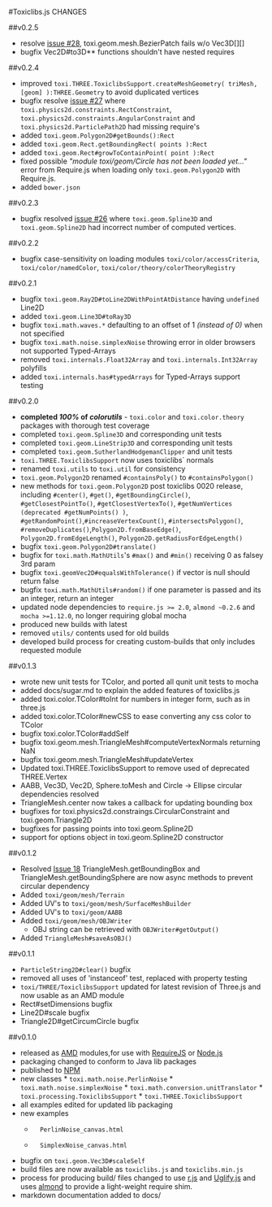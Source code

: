 #Toxiclibs.js CHANGES

##v0.2.5
* resolve [issue #28](https://github.com/hapticdata/toxiclibsjs/issues/28), toxi.geom.mesh.BezierPatch fails w/o Vec3D[][]
* bugfix Vec2D#to3D** functions shouldn't have nested requires

##v0.2.4
*   improved `toxi.THREE.ToxiclibsSupport.createMeshGeometry( triMesh, [geom] ):THREE.Geometry` to avoid duplicated vertices
*   bugfix resolve [issue #27](https://github.com/hapticdata/toxiclibsjs/issues/27) where `toxi.physics2d.constraints.RectConstraint`, `toxi.physics2d.constraints.AngularConstraint` and `toxi.physics2d.ParticlePath2D` had missing require's
*   added `toxi.geom.Polygon2D#getBounds():Rect`
*   added `toxi.geom.Rect.getBoundingRect( points ):Rect`
*   added `toxi.geom.Rect#growToContainPoint( point ):Rect`
*   fixed possible _"module toxi/geom/Circle has not been loaded yet…"_ error from Require.js when loading only `toxi.geom.Polygon2D` with Require.js.
*   added `bower.json`

##v0.2.3
*   bugfix resolved [issue #26](https://github.com/hapticdata/toxiclibsjs/issues/26) where `toxi.geom.Spline3D` and `toxi.geom.Spline2D` had incorrect number of computed vertices.

##v0.2.2
*   bugfix case-sensitivity on loading modules `toxi/color/accessCriteria`, `toxi/color/namedColor`, `toxi/color/theory/colorTheoryRegistry`

##v0.2.1
*   bugfix `toxi.geom.Ray2D#toLine2DWithPointAtDistance` having `undefined` Line2D
*   added `toxi.geom.Line3D#toRay3D`
*   bugfix `toxi.math.waves.*` defaulting to an offset of 1 _(instead of 0)_ when not specified
*   bugfix `toxi.math.noise.simplexNoise` throwing error in older browsers not supported Typed-Arrays
*   removed `toxi.internals.Float32Array` and `toxi.internals.Int32Array` polyfills
*   added `toxi.internals.has#typedArrays` for Typed-Arrays support testing

##v0.2.0
*	**completed _100%_ of _colorutils_** - `toxi.color` and `toxi.color.theory` packages with thorough test coverage
*	completed `toxi.geom.Spline3D` and corresponding unit tests
*	completed `toxi.geom.LineStrip3D` and corresponding unit tests
*	completed `toxi.geom.SutherlandHodgemanClipper` and unit tests
*	`toxi.THREE.ToxiclibsSupport` now uses toxiclibs` normals
*	renamed `toxi.utils` to `toxi.util` for consistency
*	`toxi.geom.Polygon2D` renamed `#containsPoly()` to `#containsPolygon()`
*	new methods for `toxi.geom.Polygon2D` post toxiclibs 0020 release, including  `#center()`, `#get()`, 
`#getBoundingCircle()`, `#getClosestPointTo()`, `#getClosestVertexTo()`, `#getNumVertices (deprecated #getNumPoints() )`,
`#getRandomPoint()`,`#increaseVertexCount()`, `#intersectsPolygon()`, `#removeDuplicates()`,`Polygon2D.fromBaseEdge()`,
`Polygon2D.fromEdgeLength()`, `Polygon2D.getRadiusForEdgeLength()`
*	bugfix `toxi.geom.Polygon2D#translate()`
*	bugfix for `toxi.math.MathUtils`'s `#max()` and `#min()` receiving 0 as falsey 3rd param
*	bugfix `toxi.geomVec2D#equalsWithTolerance()` if vector is null should return false
*	bugfix `toxi.math.MathUtils#random()` if one parameter is passed and its an integer, return an integer
*	updated node dependencies to `require.js >= 2.0`, `almond ~0.2.6` and `mocha >=1.12.0`, no longer requiring global mocha
*	produced new builds with latest
*	removed `utils/` contents used for old builds
*	developed build process for creating custom-builds that only includes requested module

##v0.1.3
*	wrote new unit tests for TColor, and ported all qunit unit tests to mocha
*	added docs/sugar.md to explain the added features of toxiclibs.js
*	added toxi.color.TColor#toInt for numbers in integer form, such as in three.js
*	added toxi.color.TColor#newCSS to ease converting any css color to TColor
*	bugfix toxi.color.TColor#addSelf
*	bugfix toxi.geom.mesh.TriangleMesh#computeVertexNormals returning NaN
*	bugfix toxi.geom.mesh.TriangleMesh#updateVertex
*	Updated toxi.THREE.ToxiclibsSupport to remove used of deprecated THREE.Vertex
*	AABB, Vec3D, Vec2D, Sphere.toMesh and Circle -> Ellipse circular dependencies resolved
*	TriangleMesh.center now takes a callback for updating bounding box
*	bugfixes for toxi.physics2d.constraings.CircularConstraint and toxi.geom.Triangle2D
*	bugfixes for passing points into toxi.geom.Spline2D
*	support for options object in toxi.geom.Spline2D constructor

##v0.1.2
*	Resolved [Issue 18](https://github.com/hapticdata/toxiclibsjs/issues/18) TriangleMesh.getBoundingBox and TriangleMesh.getBoundingSphere are now async methods to prevent circular dependency
*	Added `toxi/geom/mesh/Terrain`
*	Added UV's to `toxi/geom/mesh/SurfaceMeshBuilder`
*	Added UV's to `toxi/geom/AABB`
*	Added `toxi/geom/mesh/OBJWriter`
	*	OBJ string can be retrieved with `OBJWriter#getOutput()`
*	Added `TriangleMesh#saveAsOBJ()`

##v0.1.1
*	`ParticleString2D#clear()` bugfix
*	removed all uses of 'instanceof' test, replaced with property testing
*	`toxi/THREE/ToxiclibsSupport` updated for latest revision of Three.js and now usable as an AMD module
*	Rect#setDimensions bugfix
*	Line2D#scale bugfix
*	Triangle2D#getCircumCircle bugfix

##v0.1.0
*	 released as [AMD](https://github.com/amdjs/amdjs-api/wiki/AMD) modules,for use with [RequireJS](http://requirejs.org) or [Node.js](http://nodejs.org)
*	 packaging changed to conform to Java lib packages
*	 published to [NPM](http://npmjs.org/)
*	 new classes
	*		 `toxi.math.noise.PerlinNoise`
	*		 `toxi.math.noise.simplexNoise`
	*		 `toxi.math.conversion.unitTranslator`
	*		 `toxi.processing.ToxiclibsSupport`
	*		 `toxi.THREE.ToxiclibsSupport`
*	all examples edited for updated lib packaging
*	new examples
	*		PerlinNoise_canvas.html
	*		SimplexNoise_canvas.html
*	 bugfix on `toxi.geom.Vec3D#scaleSelf`
*	 build files are now available as `toxiclibs.js` and `toxiclibs.min.js`
* 	 process for producing build/ files changed to use [r.js](http://github.com/jrburke/r.js) and [Uglify.js](https://github.com/mishoo/UglifyJS) and uses [almond](http://github.com/jrburke/r.js) to provide a light-weight require shim.
*	 markdown documentation added to docs/
